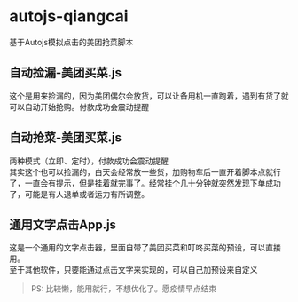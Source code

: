 # autojs-qiangcai  
基于Autojs模拟点击的美团抢菜脚本  

## 自动捡漏-美团买菜.js  
这个是用来捡漏的，因为美团偶尔会放货，可以让备用机一直跑着，遇到有货了就可以自动开始抢购。付款成功会震动提醒  

## 自动抢菜-美团买菜.js  
两种模式（立即、定时），付款成功会震动提醒  
其实这个也可以捡漏的，白天会经常放一些货，加购物车后一直开着脚本点就行了，一直会有提示，但是挂着就完事了。经常挂个几十分钟就突然发现下单成功了，可能是有人退单或者运力有所调整。

## 通用文字点击App.js  
这是一个通用的文字点击器，里面自带了美团买菜和叮咚买菜的预设，可以直接用。  
至于其他软件，只要能通过点击文字来实现的，可以自己加预设来自定义  

> PS: 比较懒，能用就行，不想优化了。愿疫情早点结束
